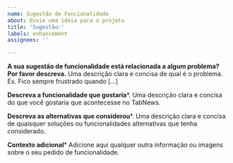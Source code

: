 ```yaml
---
name: Sugestão de Funcionalidade
about: Envie uma ideia para o projeto
title: 'Sugestão:'
labels: enhancement
assignees: ''

---
```


**A sua sugestão de funcionalidade está relacionada a algum problema? Por favor descreva.**
Uma descrição clara e concisa de qual é o problema. Ex. Fico sempre frustrado quando [...]

**Descreva a funcionalidade que gostaria***.
Uma descrição clara e concisa do que você gostaria que acontecesse no TabNews.

**Descreva as alternativas que considerou***.
Uma descrição clara e concisa de quaisquer soluções ou funcionalidades alternativas que tenha considerado.

**Contexto adicional***
Adicione aqui qualquer outra informação ou imagens sobre o seu pedido de funcionalidade.
